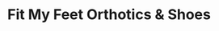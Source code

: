 ---
title: "Fit My Feet Orthotics & Shoes"
url: /fargo/fit-my-feet-orthotics-und-shoes/
shop: Schuhe
---